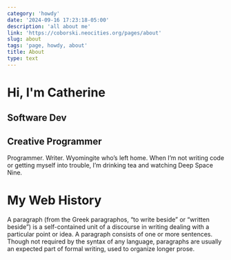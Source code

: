 ```yaml
---
category: 'howdy'
date: '2024-09-16 17:23:18-05:00'
description: 'all about me'
link: 'https://coborski.neocities.org/pages/about'
slug: about
tags: 'page, howdy, about'
title: About
type: text
---
```


# Hi, I'm Catherine

## Software Dev

## Creative Programmer

Programmer. Writer. Wyomingite who’s left home. When I’m not writing code or getting myself into trouble, I’m drinking tea and watching Deep Space Nine.

# My Web History

A paragraph (from the Greek paragraphos, “to write beside” or “written beside”) is a self-contained unit of a discourse in writing dealing with a particular point or idea. A paragraph consists of one or more sentences. Though not required by the syntax of any language, paragraphs are usually an expected part of formal writing, used to organize longer prose.
